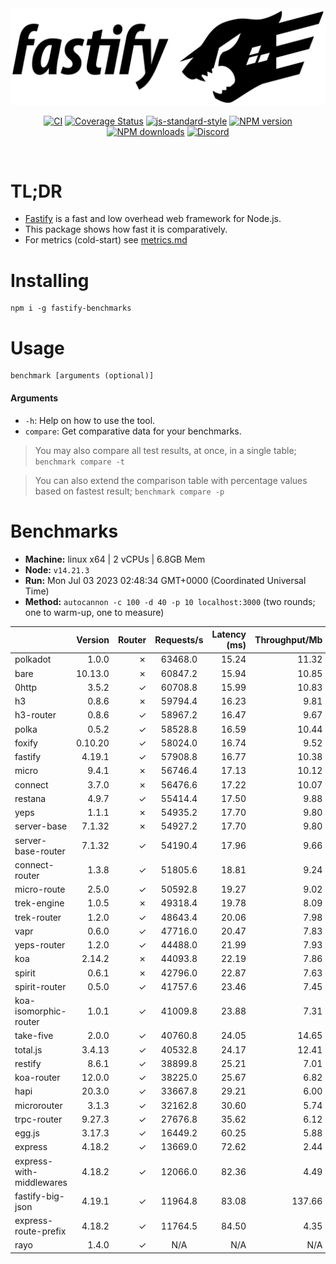 <div align="center">
  <img src="https://github.com/fastify/graphics/raw/HEAD/fastify-landscape-outlined.svg" width="650" height="auto"/>
</div>

<div align="center">

[![CI](https://github.com/fastify/fastify/workflows/ci/badge.svg)](https://github.com/fastify/fastify/actions/workflows/ci.yml)
[![Coverage Status](https://coveralls.io/repos/github/fastify/fastify/badge.svg?branch=master)](https://coveralls.io/github/fastify/fastify?branch=master)
[![js-standard-style](https://img.shields.io/badge/code%20style-standard-brightgreen.svg?style=flat)](http://standardjs.com/)
[![NPM version](https://img.shields.io/npm/v/fastify.svg?style=flat)](https://www.npmjs.com/package/fastify)
[![NPM downloads](https://img.shields.io/npm/dm/fastify.svg?style=flat)](https://www.npmjs.com/package/fastify) [![Discord](https://img.shields.io/discord/725613461949906985)](https://discord.gg/fastify)

</div>
<br />

# TL;DR

* [Fastify](https://github.com/fastify/fastify) is a fast and low overhead web framework for Node.js.
* This package shows how fast it is comparatively.
* For metrics (cold-start) see [metrics.md](./METRICS.md)

# Installing

```
npm i -g fastify-benchmarks
```

# Usage

```
benchmark [arguments (optional)]
```

#### Arguments

* `-h`: Help on how to use the tool.
* `compare`: Get comparative data for your benchmarks.

> You may also compare all test results, at once, in a single table; `benchmark compare -t`

> You can also extend the comparison table with percentage values based on fastest result; `benchmark compare -p`
# Benchmarks

* __Machine:__ linux x64 | 2 vCPUs | 6.8GB Mem
* __Node:__ `v14.21.3`
* __Run:__ Mon Jul 03 2023 02:48:34 GMT+0000 (Coordinated Universal Time)
* __Method:__ `autocannon -c 100 -d 40 -p 10 localhost:3000` (two rounds; one to warm-up, one to measure)

|                          | Version | Router | Requests/s | Latency (ms) | Throughput/Mb |
| :--                      | --:     | --:    | :-:        | --:          | --:           |
| polkadot                 | 1.0.0   | ✗      | 63468.0    | 15.24        | 11.32         |
| bare                     | 10.13.0 | ✗      | 60847.2    | 15.94        | 10.85         |
| 0http                    | 3.5.2   | ✓      | 60708.8    | 15.99        | 10.83         |
| h3                       | 0.8.6   | ✗      | 59794.4    | 16.23        | 9.81          |
| h3-router                | 0.8.6   | ✓      | 58967.2    | 16.47        | 9.67          |
| polka                    | 0.5.2   | ✓      | 58528.8    | 16.59        | 10.44         |
| foxify                   | 0.10.20 | ✓      | 58024.0    | 16.74        | 9.52          |
| fastify                  | 4.19.1  | ✓      | 57908.8    | 16.77        | 10.38         |
| micro                    | 9.4.1   | ✗      | 56746.4    | 17.13        | 10.12         |
| connect                  | 3.7.0   | ✗      | 56476.6    | 17.22        | 10.07         |
| restana                  | 4.9.7   | ✓      | 55414.4    | 17.50        | 9.88          |
| yeps                     | 1.1.1   | ✗      | 54935.2    | 17.70        | 9.80          |
| server-base              | 7.1.32  | ✗      | 54927.2    | 17.70        | 9.80          |
| server-base-router       | 7.1.32  | ✓      | 54190.4    | 17.96        | 9.66          |
| connect-router           | 1.3.8   | ✓      | 51805.6    | 18.81        | 9.24          |
| micro-route              | 2.5.0   | ✓      | 50592.8    | 19.27        | 9.02          |
| trek-engine              | 1.0.5   | ✗      | 49318.4    | 19.78        | 8.09          |
| trek-router              | 1.2.0   | ✓      | 48643.4    | 20.06        | 7.98          |
| vapr                     | 0.6.0   | ✓      | 47716.0    | 20.47        | 7.83          |
| yeps-router              | 1.2.0   | ✓      | 44488.0    | 21.99        | 7.93          |
| koa                      | 2.14.2  | ✗      | 44093.8    | 22.19        | 7.86          |
| spirit                   | 0.6.1   | ✗      | 42796.0    | 22.87        | 7.63          |
| spirit-router            | 0.5.0   | ✓      | 41757.6    | 23.46        | 7.45          |
| koa-isomorphic-router    | 1.0.1   | ✓      | 41009.8    | 23.88        | 7.31          |
| take-five                | 2.0.0   | ✓      | 40760.8    | 24.05        | 14.65         |
| total.js                 | 3.4.13  | ✓      | 40532.8    | 24.17        | 12.41         |
| restify                  | 8.6.1   | ✓      | 38899.8    | 25.21        | 7.01          |
| koa-router               | 12.0.0  | ✓      | 38225.0    | 25.67        | 6.82          |
| hapi                     | 20.3.0  | ✓      | 33667.8    | 29.21        | 6.00          |
| microrouter              | 3.1.3   | ✓      | 32162.8    | 30.60        | 5.74          |
| trpc-router              | 9.27.3  | ✓      | 27676.8    | 35.62        | 6.12          |
| egg.js                   | 3.17.3  | ✓      | 16449.2    | 60.25        | 5.88          |
| express                  | 4.18.2  | ✓      | 13669.0    | 72.62        | 2.44          |
| express-with-middlewares | 4.18.2  | ✓      | 12066.0    | 82.36        | 4.49          |
| fastify-big-json         | 4.19.1  | ✓      | 11964.8    | 83.08        | 137.66        |
| express-route-prefix     | 4.18.2  | ✓      | 11764.5    | 84.50        | 4.35          |
| rayo                     | 1.4.0   | ✓      | N/A        | N/A          | N/A           |

